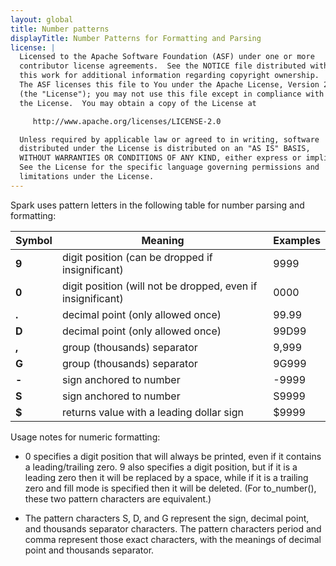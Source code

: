 ```yaml
---
layout: global
title: Number patterns
displayTitle: Number Patterns for Formatting and Parsing
license: |
  Licensed to the Apache Software Foundation (ASF) under one or more
  contributor license agreements.  See the NOTICE file distributed with
  this work for additional information regarding copyright ownership.
  The ASF licenses this file to You under the Apache License, Version 2.0
  (the "License"); you may not use this file except in compliance with
  the License.  You may obtain a copy of the License at

     http://www.apache.org/licenses/LICENSE-2.0

  Unless required by applicable law or agreed to in writing, software
  distributed under the License is distributed on an "AS IS" BASIS,
  WITHOUT WARRANTIES OR CONDITIONS OF ANY KIND, either express or implied.
  See the License for the specific language governing permissions and
  limitations under the License.
---
```


Spark uses pattern letters in the following table for number parsing and formatting:

|Symbol|Meaning|Examples|
|------|-------|--------|
|**9**|digit position (can be dropped if insignificant)|9999|
|**0**|digit position (will not be dropped, even if insignificant)|0000|
|**.**|decimal point (only allowed once)|99.99|
|**D**|decimal point (only allowed once)|99D99|
|**,**|group (thousands) separator|9,999|
|**G**|group (thousands) separator|9G999|
|**-**|sign anchored to number|-9999|
|**S**|sign anchored to number|S9999|
|**$**|returns value with a leading dollar sign|$9999|

Usage notes for numeric formatting:

- 0 specifies a digit position that will always be printed, even if it contains a leading/trailing zero. 9 also specifies a digit position, but if it is a leading zero then it will be replaced by a space, while if it is a trailing zero and fill mode is specified then it will be deleted. (For to_number(), these two pattern characters are equivalent.)

- The pattern characters S, D, and G represent the sign, decimal point, and thousands separator characters. The pattern characters period and comma represent those exact characters, with the meanings of decimal point and thousands separator.

